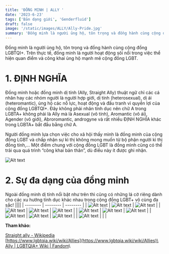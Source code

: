 ```yaml
---
title: 'ĐỒNG MINH | ALLY '
date: '2023-6-23'
tags: ['Bản dạng giới', 'Genderfluid']
draft: false
image: '/static/images/ALLY/Ally-Pride.jpg'
summary: 'Đồng minh là người ủng hộ, tôn trọng và đồng hành cùng cộng đồng LGBTQI+. Trên thực tế, đồng minh là người hoạt động sôi nổi trong việc thể hiện quan điểm và công khai ủng hộ mạnh mẽ cộng đồng LGBT.'
---
```


Đồng minh là người ủng hộ, tôn trọng và đồng hành cùng cộng đồng LGBTQI+. Trên thực tế, đồng minh là người hoạt động sôi nổi trong việc thể hiện quan điểm và công khai ủng hộ mạnh mẽ cộng đồng LGBT.

# **1. ĐỊNH NGHĨA**

Đồng minh hoặc đồng minh dị tính (Ally, Straight Ally) thuật ngữ chỉ các cá nhân hay các nhóm người là người hợp giới, dị tính (heterosexual), dị ái (heteromantic), ủng hộ các nỗ lực, hoạt động và đấu tranh vì quyền lợi của cộng đồng LGBTQI+. Đây không phải nhãn tính dục nên chữ A trong LGBTA+ không phải là Ally mà là Asexual (vô tính), Aromantic (vô ái), Agender (vô giới), Abroromantic, androgyne và rất nhiều ĐỊNH NGHĨA khác trong LGBTA+ bắt đầu bằng chữ A.

Người đồng minh lựa chọn việc cho xã hội thấy mình là đồng minh của cộng đồng LGBT và chấp nhận sự kì thị không mong muốn từ bộ phận người kì thị đồng tính,... Một điểm chung với cộng đồng LGBT là đồng mình cũng có thể trải qua quá trình “công khai bản thân”, dù điều này ít được ghi nhận.

![Alt text](/static/images/ALLY/Ally-Pride.jpg 'Cờ tự hào phổ biến của agender')

# **2. Sự đa dạng của đồng minh**

Ngoài đồng minh dị tính nổi bật như trên thì cũng có những lá cờ riêng dành cho các xu hướng tính dục khác nhau trong cộng đồng LGBT+ vô cùng đa sắc!
||||
| -------- | -------- | -------- |
| ![Alt text](/static/images/ALLY/ALLY1.png 'Cờ đồng minh chuyển giới (Transgender)') | ![Alt text](/static/images/ALLY/ALLY2.png 'Cờ đồng minh song tính (Bisexual)') | ![Alt text](/static/images/ALLY/ALLY3.png 'Cờ đồng minh vô ái (Aromantic)') |
| ![Alt text](/static/images/ALLY/ALLY4.png 'Cờ đồng minh vô tính (Asexual)') | ![Alt text](/static/images/ALLY/ALLY5.png 'Cờ đồng minh người đang khám phá bản thân (Questioning)') | ![Alt text](/static/images/ALLY/ALLY6.png 'Cờ đồng minh liên giới tính (Intersex)') |
| ![Alt text](/static/images/ALLY/ALLY7.png 'Cờ đồng minh dị tính (Heterosexual)') | ![Alt text](/static/images/ALLY/ALLY8.png 'Cờ đồng minh hợp giới(cisgender)') | ![Alt text](/static/images/ALLY/ALLY9.png) |
| ![Alt text](/static/images/ALLY/ALLY10.png 'Cờ đồng minh đa ái') | ![Alt text](/static/images/ALLY/ALLY11.png 'Cờ đồng minh liên giới tính bởi Rosie') | ![Alt text](/static/images/ALLY/ALLY12.png 'Cờ đồng minh linh hoạt giới (Genderfluid)') |
| ![Alt text](/static/images/ALLY/ALLY13.png 'Cờ đồng minh người không thuộc cộng đồng LGBTQ+') | | |

**Tham khảo:**

[Straight ally - Wikipedia](https://en.wikipedia.org/wiki/Straight_ally)\
[https://www.lgbtqia.wiki/wiki/Allies](https://www.lgbtqia.wiki/wiki/Allies)\
[Ally | LGBTQIA+ Wiki | Fandom](https://lgbtqia.fandom.com/wiki/Ally#)\
